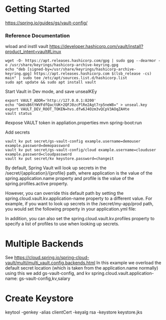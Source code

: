 # Getting Started
https://spring.io/guides/gs/vault-config/
### Reference Documentation

wload and instll vault
https://developer.hashicorp.com/vault/install?product_intent=vault#Linux
```
wget -O- https://apt.releases.hashicorp.com/gpg | sudo gpg --dearmor -o /usr/share/keyrings/hashicorp-archive-keyring.gpg
echo "deb [signed-by=/usr/share/keyrings/hashicorp-archive-keyring.gpg] https://apt.releases.hashicorp.com $(lsb_release -cs) main" | sudo tee /etc/apt/sources.list.d/hashicorp.list
sudo apt update && sudo apt install vault
```

Start Vault in Dev mode, and save unsealKEy
````
export VAULT_ADDR='http://127.0.0.1:8200'
echo "GmUsB6tYWVFdfQactUK+2QFJ0zcPlRe2Agt7rp5neW8=" > unseal.key
export VAULT_DEV_ROOT_TOKEN=hvs.dfw6J4Ozm3vQCpV3AOqZAHte
vault status
````
#expose VAULT token in appliation.properties
mvn spring-boot:run

Add secrets
```
vault kv put secret/gs-vault-config example.username=demouser example.password=demopassword
vault kv put secret/gs-vault-config/cloud example.username=clouduser example.password=cloudpassword
vault kv put secret/kv keystore.password=changeit
```

By default, Spring Vault will look up secrets in the /secret/{application}/{profile} path, where application is the value of the spring.application.name property and profile is the value of the spring.profiles.active property.

However, you can override this default path by setting the spring.cloud.vault.kv.application-name property to a different value. For example, if you want to look up secrets in the /secret/my-app/prod path, you would set the following property in your application.yml file:

In addition, you can also set the spring.cloud.vault.kv.profiles property to specify a list of profiles to use when looking up secrets. 

# Multiple Backends
See https://cloud.spring.io/spring-cloud-vault/multi/multi_vault.config.backends.html
In this example we overload the default secret location (which is taken from the application.name normally) using this we add gs-vault-config, and kv 
spring.cloud.vault.application-name: gs-vault-config,kv,salary

# Create Keystore
keytool -genkey -alias clientCert -keyalg rsa -keystore keystore.jks